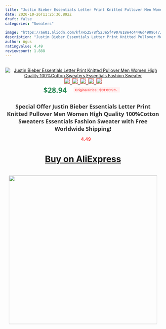 ```yaml
---
title: "Justin Bieber Essentials Letter Print Knitted Pullover Men Women High Quality 100%Cotton Sweaters Essentials Fashion Sweater"
date: 2020-10-26T11:25:36.892Z
draft: false
categories: "Sweaters"

image: "https://ae01.alicdn.com/kf/H52578f523e5f4907818e4c4446d49096T/Justin-Bieber-Essentials-Letter-Print-Knitted-Pullover-Men-Women-High-Quality-100-Cotton-Sweaters-Essentials-Fashion.jpg"
description: "Justin Bieber Essentials Letter Print Knitted Pullover Men Women High Quality 100%Cotton Sweaters Essentials Fashion Sweater"
author: Agus
ratingvalue: 4.49
reviewcount: 1.888
---
```

<br>
<div style="text-align: center;">
<a href="https://s.click.aliexpress.com/e/_AYERjR" target="_blank" rel="nofollow noopener noreferrer"><img alt="Justin Bieber Essentials Letter Print Knitted Pullover Men Women High Quality 100%Cotton Sweaters Essentials Fashion Sweater" class="magnifier-image" src="https://ae01.alicdn.com/kf/H52578f523e5f4907818e4c4446d49096T/Justin-Bieber-Essentials-Letter-Print-Knitted-Pullover-Men-Women-High-Quality-100-Cotton-Sweaters-Essentials-Fashion.jpg_640x640.jpg">
<br>
<img style="border:1px solid salmon" src="https://ae01.alicdn.com/kf/H52578f523e5f4907818e4c4446d49096T/Justin-Bieber-Essentials-Letter-Print-Knitted-Pullover-Men-Women-High-Quality-100-Cotton-Sweaters-Essentials-Fashion.jpg_120x120.jpg">&nbsp;&nbsp;<img style="border:1px solid salmon" src="https://ae01.alicdn.com/kf/Hf1deff06f2804642a557b82598a36f3bn/Justin-Bieber-Essentials-Letter-Print-Knitted-Pullover-Men-Women-High-Quality-100-Cotton-Sweaters-Essentials-Fashion.jpg_120x120.jpg">&nbsp;&nbsp;<img style="border:1px solid salmon" src="https://ae01.alicdn.com/kf/H9385271b455f4069bb8836f807fe459bX/Justin-Bieber-Essentials-Letter-Print-Knitted-Pullover-Men-Women-High-Quality-100-Cotton-Sweaters-Essentials-Fashion.jpg_120x120.jpg">&nbsp;&nbsp;<img style="border:1px solid salmon" src="https://ae01.alicdn.com/kf/Hc50c3e9f56d9461a8548b4e905220a3dC/Justin-Bieber-Essentials-Letter-Print-Knitted-Pullover-Men-Women-High-Quality-100-Cotton-Sweaters-Essentials-Fashion.jpg_120x120.jpg">&nbsp;&nbsp;<img style="border:1px solid salmon" src="https://ae01.alicdn.com/kf/H5f8a32d6adaf45b6890f0b33668c7cc0S/Justin-Bieber-Essentials-Letter-Print-Knitted-Pullover-Men-Women-High-Quality-100-Cotton-Sweaters-Essentials-Fashion.jpg_120x120.jpg"></a></div><br0>
<div style="text-align: center;"><span style="background-color: white; border: 0px; box-sizing: border-box; color: seagreen; display: inline-block; font-family: &quot;open sans&quot; , &quot;arial&quot; , &quot;helvetica&quot; , sans-serif , &quot;heiti&quot;; font-size: 24px; font-stretch: inherit; font-weight: 700; line-height: inherit; margin: 0px 10px 0px 0px; padding: 0px; vertical-align: middle;">$28.94 </span>
<span style="background: rgb(255 , 241 , 241); border-radius: 3px; border: 0px; box-sizing: border-box; color: #ff4747; display: inline-block; font-family: inherit; font-size: 12px; font-stretch: inherit; font-style: inherit; font-variant: inherit; font-weight: 600; line-height: inherit; margin: 0px; padding: 2px 5px; transform: scale(0.9); vertical-align: middle;">Original Price : <b style="text-decoration: line-through;">$31.80 </b> 9%&nbsp;&nbsp;</span></div>
<h1 style="color: #333333; display: inline-block; font-family: &quot;open sans&quot; , &quot;arial&quot; , &quot;helvetica&quot; , sans-serif , &quot;heiti&quot;; font-size: 18px; font-stretch: inherit; font-weight: 700; text-align: center;">Special Offer Justin Bieber Essentials Letter Print Knitted Pullover Men Women High Quality 100%Cotton Sweaters Essentials Fashion Sweater with Free Worldwide Shipping!</h1>
<div style="color: #ff4747; text-align: center;">
<img src="https://4.bp.blogspot.com/-M0ZcTcb-5uY/XleCXlxnR4I/AAAAAAAAAEc/OrjgMkXV1oMQFaCRZj5HQwOCBcu3w1FegCPcBGAYYCw/s1600/star.png" style="height: 15px;">&nbsp;<b>4.49</b></div>
<div class="button_cont" align="center"><a class="buynow_a" href="https://s.click.aliexpress.com/e/_AYERjR" target="_blank" rel="nofollow noopener noreferrer"><H1>Buy on AliExpress</H1></a></div><br>
<div class="separator" style="clear: both; text-align: center;">
<img src="https://lh3.googleusercontent.com/-pTy5HemUv9M/XlePHvY0dAI/AAAAAAAAAE4/0nX5iRUoIWY8eMW9Dpxeirr157OZliDIgCLcBGAsYHQ/s1600/badge.gif" width="480">
</div>
